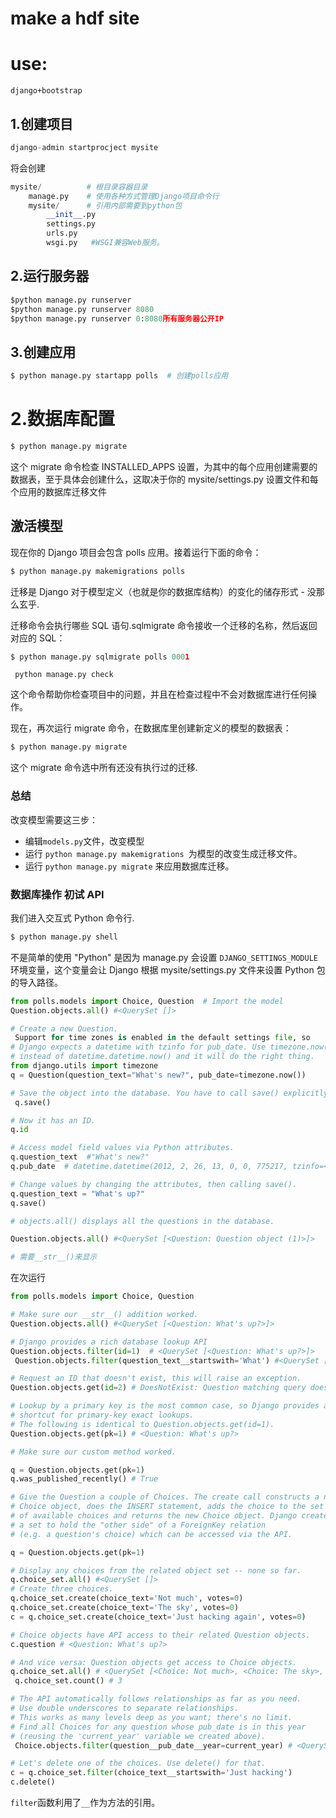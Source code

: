 # make a hdf site
# use:
	django+bootstrap

## 1.创建项目

```python
django-admin startprocject mysite
```
将会创建

```python
mysite/          # 根目录容器目录
    manage.py    # 使用各种方式管理Django项目命令行
    mysite/      # 引用内部需要到python包
        __init__.py   
        settings.py
        urls.py
        wsgi.py   #WSGI兼容Web服务。
```
	
## 2.运行服务器

```python
$python manage.py runserver
$python manage.py runserver 8080
$python manage.py runserver 0:8080所有服务器公开IP
```

## 3.创建应用

```python
$ python manage.py startapp polls  # 创建polls应用
```

# 2.数据库配置

```python 
$ python manage.py migrate
```
这个 migrate 命令检查 INSTALLED_APPS 设置，为其中的每个应用创建需要的数据表，至于具体会创建什么，这取决于你的 mysite/settings.py 设置文件和每个应用的数据库迁移文件

## 激活模型
现在你的 Django 项目会包含 polls 应用。接着运行下面的命令：

```python
$ python manage.py makemigrations polls
```

迁移是 Django 对于模型定义（也就是你的数据库结构）的变化的储存形式 - 没那么玄乎.

迁移命令会执行哪些 SQL 语句.sqlmigrate 命令接收一个迁移的名称，然后返回对应的 SQL：

```python
$ python manage.py sqlmigrate polls 0001
```

```
 python manage.py check
```
这个命令帮助你检查项目中的问题，并且在检查过程中不会对数据库进行任何操作。


现在，再次运行 migrate 命令，在数据库里创建新定义的模型的数据表：

```python
$ python manage.py migrate
```
这个 migrate 命令选中所有还没有执行过的迁移.

### 总结

改变模型需要这三步：

* 编辑` models.py `文件，改变模型
* 运行 `python manage.py makemigrations `为模型的改变生成迁移文件。
* 运行 `python manage.py migrate` 来应用数据库迁移。

### 数据库操作 初试 API
我们进入交互式 Python 命令行.

```python
$ python manage.py shell
```
不是简单的使用 "Python" 是因为 manage.py 会设置 `DJANGO_SETTINGS_MODULE `环境变量，这个变量会让 Django 根据 mysite/settings.py 文件来设置 Python 包的导入路径。

```python
from polls.models import Choice, Question  # Import the model
Question.objects.all() #<QuerySet []>

# Create a new Question.
 Support for time zones is enabled in the default settings file, so
# Django expects a datetime with tzinfo for pub_date. Use timezone.now()
# instead of datetime.datetime.now() and it will do the right thing.
from django.utils import timezone
q = Question(question_text="What's new?", pub_date=timezone.now())

# Save the object into the database. You have to call save() explicitly.
 q.save()

# Now it has an ID.
q.id

# Access model field values via Python attributes.
q.question_text  #"What's new?"
q.pub_date  # datetime.datetime(2012, 2, 26, 13, 0, 0, 775217, tzinfo=<UTC>)

# Change values by changing the attributes, then calling save().
q.question_text = "What's up?"
q.save()

# objects.all() displays all the questions in the database.

Question.objects.all() #<QuerySet [<Question: Question object (1)>]>

# 需要__str__()来显示
```

在次运行

```python
from polls.models import Choice, Question

# Make sure our __str__() addition worked.
Question.objects.all() #<QuerySet [<Question: What's up?>]>

# Django provides a rich database lookup API
Question.objects.filter(id=1)  # <QuerySet [<Question: What's up?>]>
 Question.objects.filter(question_text__startswith='What') #<QuerySet [<Question: What's up?>]>

# Request an ID that doesn't exist, this will raise an exception.
Question.objects.get(id=2) # DoesNotExist: Question matching query does not exist.

# Lookup by a primary key is the most common case, so Django provides a
# shortcut for primary-key exact lookups.
# The following is identical to Question.objects.get(id=1).
Question.objects.get(pk=1) # <Question: What's up?>

# Make sure our custom method worked.

q = Question.objects.get(pk=1)
q.was_published_recently() # True

# Give the Question a couple of Choices. The create call constructs a new
# Choice object, does the INSERT statement, adds the choice to the set
# of available choices and returns the new Choice object. Django creates
# a set to hold the "other side" of a ForeignKey relation
# (e.g. a question's choice) which can be accessed via the API.

q = Question.objects.get(pk=1)

# Display any choices from the related object set -- none so far.
q.choice_set.all() #<QuerySet []>
# Create three choices.
q.choice_set.create(choice_text='Not much', votes=0)
q.choice_set.create(choice_text='The sky', votes=0)
c = q.choice_set.create(choice_text='Just hacking again', votes=0)

# Choice objects have API access to their related Question objects.
c.question # <Question: What's up?>

# And vice versa: Question objects get access to Choice objects.
q.choice_set.all() # <QuerySet [<Choice: Not much>, <Choice: The sky>, <Choice: Just hacking again>]>
 q.choice_set.count() # 3

# The API automatically follows relationships as far as you need.
# Use double underscores to separate relationships.
# This works as many levels deep as you want; there's no limit.
# Find all Choices for any question whose pub_date is in this year
# (reusing the 'current_year' variable we created above).
 Choice.objects.filter(question__pub_date__year=current_year) # <QuerySet [<Choice: Not much>, <Choice: The sky>, <Choice: Just hacking again>]>

# Let's delete one of the choices. Use delete() for that.
c = q.choice_set.filter(choice_text__startswith='Just hacking')
c.delete()
```
`filter`函数利用了`__`作为方法的引用。
